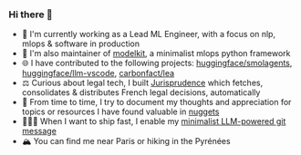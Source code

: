 ### Hi there 👋

- 🔭 I'm currently working as a Lead ML Engineer, with a focus on nlp, mlops & software in production
- 🌱 I'm also maintainer of [modelkit](https://github.com/Cornerstone-OnDemand/modelkit), a minimalist mlops python framework
- 🌐 I have contributed to the following projects: [huggingface/smolagents](https://github.com/huggingface/smolagents), [huggingface/llm-vscode](https://github.com/huggingface/llm-vscode), [carbonfact/lea](https://github.com/carbonfact/lea)
- ⚖️ Curious about legal tech, I built [Jurisprudence](https://huggingface.co/datasets/antoinejeannot/jurisprudence) which fetches, consolidates & distributes French legal decisions, automatically
- 📖 From time to time, I try to document my thoughts and appreciation for topics or resources I have found valuable in [nuggets](https://github.com/antoinejeannot/nuggets)
- 🏃🏻‍♂️ When I want to ship fast, I enable my [minimalist LLM-powered git message](https://gist.github.com/antoinejeannot/efaa44a9de5b10024eac993034ce3a62)
- 🏔️ You can find me near Paris or hiking in the Pyrénées
